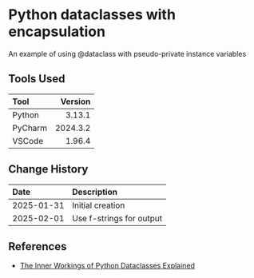 # Python dataclasses with encapsulation
An example of using @dataclass with pseudo-private instance variables

## Tools Used

| Tool     |  Version |
|:---------|---------:|
| Python   |   3.13.1 |
| PyCharm  | 2024.3.2 |
| VSCode   |   1.96.4 |

## Change History

| Date       | Description              |
|:-----------|:-------------------------|
| 2025-01-31 | Initial creation         |
| 2025-02-01 | Use f-strings for output |

## References
* [The Inner Workings of Python Dataclasses Explained](https://jacobpadilla.com/articles/python-dataclass-internals)
